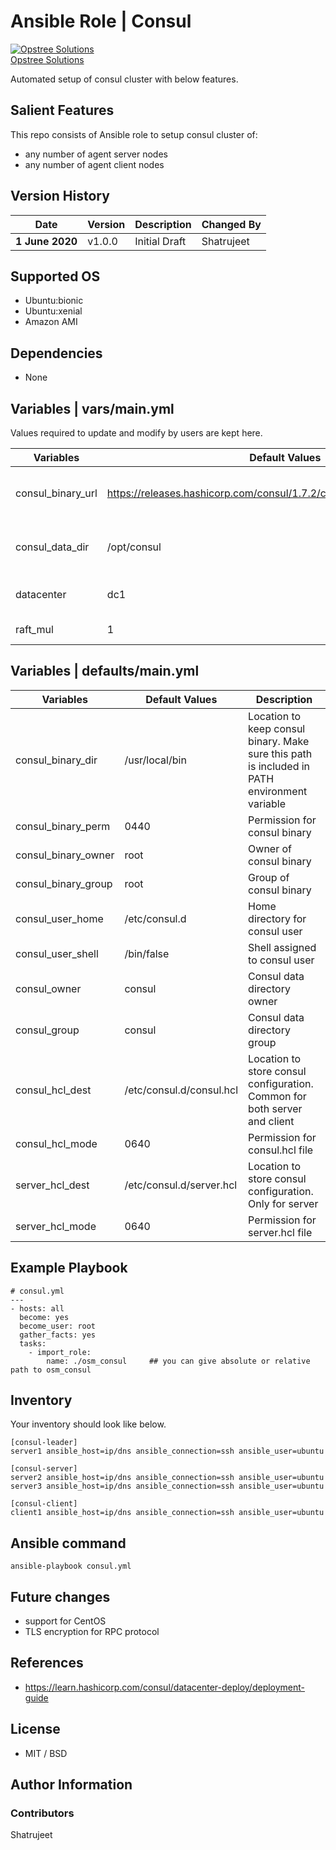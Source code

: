 Ansible Role | Consul
========================

[![Opstree Solutions][opstree_avatar]][opstree_homepage]<br/>[Opstree Solutions][opstree_homepage] 

  [opstree_homepage]: https://opstree.github.io/
  [opstree_avatar]: https://img.cloudposse.com/150x150/https://github.com/opstree.png

Automated setup of consul cluster with below features.

Salient Features
--------------------
This repo consists of Ansible role to setup consul cluster of:
  - any number of agent server nodes
  - any number of agent client nodes

Version History
------------------
|**Date**| **Version**| **Description**| **Changed By** |
|----------|---------|---------------|-----------------|
|**1 June 2020** | v1.0.0 | Initial Draft | Shatrujeet |

Supported OS
------------
  * Ubuntu:bionic
  * Ubuntu:xenial
  * Amazon AMI

Dependencies
------------
  * None 

Variables | vars/main.yml
----------------------------
Values required to update and modify by users are kept here.

|**Variables**| **Default Values**| **Description**|
|----------|---------|---------------|
| consul_binary_url | https://releases.hashicorp.com/consul/1.7.2/consul_1.7.2_linux_amd64.zip | Location to download consul binary |
| consul_data_dir | /opt/consul | Data storage directory for consul |
| datacenter | dc1 | Name of the datacenter |
| raft_mul | 1 | Value of raft_mul |

Variables | defaults/main.yml
--------------------------------

|**Variables**| **Default Values**| **Description**|
|----------|---------|---------------|
| consul_binary_dir | /usr/local/bin | Location to keep consul binary. Make sure this path is included in PATH environment variable |
| consul_binary_perm | 0440 | Permission for consul binary |
| consul_binary_owner | root | Owner of consul binary |
| consul_binary_group | root | Group of consul binary |
| consul_user_home | /etc/consul.d | Home directory for consul user |
| consul_user_shell | /bin/false | Shell assigned to consul user |
| consul_owner | consul | Consul data directory owner |
| consul_group | consul | Consul data directory group |
| consul_hcl_dest | /etc/consul.d/consul.hcl | Location to store consul configuration. Common for both server and client |
| consul_hcl_mode | 0640 | Permission for consul.hcl file |
| server_hcl_dest | /etc/consul.d/server.hcl | Location to store consul configuration. Only for server |
| server_hcl_mode | 0640 | Permission for server.hcl file |


Example Playbook
-------------------

```
# consul.yml
---
- hosts: all
  become: yes
  become_user: root
  gather_facts: yes
  tasks:
    - import_role:
        name: ./osm_consul     ## you can give absolute or relative path to osm_consul
```

Inventory
-----------------

Your inventory should look like below.
```
[consul-leader]
server1 ansible_host=ip/dns ansible_connection=ssh ansible_user=ubuntu

[consul-server]
server2 ansible_host=ip/dns ansible_connection=ssh ansible_user=ubuntu
server3 ansible_host=ip/dns ansible_connection=ssh ansible_user=ubuntu

[consul-client]
client1 ansible_host=ip/dns ansible_connection=ssh ansible_user=ubuntu
```

Ansible command
-------------------
```
ansible-playbook consul.yml
```

Future changes
----------------
* support for CentOS
* TLS encryption for RPC protocol

References
-----------
* https://learn.hashicorp.com/consul/datacenter-deploy/deployment-guide

## License
* MIT / BSD

## Author Information

### Contributors
Shatrujeet